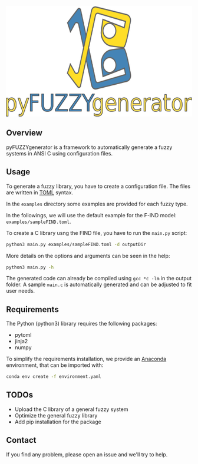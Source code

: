 

<img src="doc/img/pyfuzzy_logo_with_text.png" height="300" />

## Overview
pyFUZZYgenerator is a framework to automatically generate a fuzzy systems in ANSI C using configuration files.

## Usage
To generate a fuzzy library, you have to create a configuration file.
The files are written in [TOML](https://github.com/toml-lang/toml) syntax.

In the `examples` directory some examples are provided for each fuzzy type.

In the followings, we will use the default example for the F-IND model: `examples/sampleFIND.toml`.

To create a C library usng the FIND file, you have to run the `main.py` script:
```bash
python3 main.py examples/sampleFIND.toml -d outputDir
```
More details on the options and arguments can be seen in the help:
```bash
python3 main.py -h
```

The generated code can already be compiled using `gcc *c -lm` in the output folder.
A sample `main.c` is automatically generated and can be adjusted to fit user needs.

## Requirements
The Python (python3) library requires the following packages:
- pytoml
- jinja2
- numpy

To simplify the requirements installation, we provide an [Anaconda](https://www.continuum.io/) environment, that can be imported with:
```bash
conda env create -f environment.yaml
```

## TODOs
- Upload the C library of a general fuzzy system
- Optimize the general fuzzy library
- Add pip installation for the package

## Contact
If you find any problem, please open an issue and we'll try to help.
